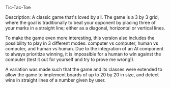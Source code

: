 Tic-Tac-Toe

Description: 
A classic game that's loved by all. The game is a 3 by 3 grid, where the goal is traditionally to 
beat your opponent by placing three of your marks in a straight line; either as a diagonal, 
horizontal or vertical lines. 

To make the game even more interesting, this version also includes the possibility to play in 3 
different modes: computer vs computer, human vs computer, and human vs human. Due to the 
integration of an AI component to always prioritize winning, it is impossible for a human
to win against the computer (test it out for yourself and try to prove me wrong!). 

A variation was made such that the game and its classes were extended to allow the game to
implement boards of up to 20 by 20 in size, and detect wins in straight lines of a number given
by user. 
